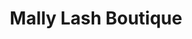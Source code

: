 ---
layout: "layouts/project.njk"
order: 2
title: Mally Lash Boutique
desc: Custom Shopify design & development for lash supplies business.
type: Ecommerce Design & Development
language: "Shopify, HTML/CSS"
large_image_url: "./projects/mally-lash-boutique/mally-lash@2x.png"
small_image_url: "./projects/mally-lash-boutique/mally-lash@1x.png"
color: "#FAFBFF"
tags: web
---